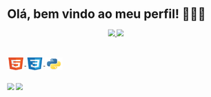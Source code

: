 <h1> Olá, bem vindo ao meu perfil! 🧑🏻‍💻 </h1>
<div align="center">
  <a href="https://github.com/Moreira-89">
  <img height="180em" src="https://github-readme-stats.vercel.app/api?username=Moreira-89&show_icons=true&theme=apprentice&include_all_commits=true&count_private=true"/>
  <img height="180em" src="https://github-readme-stats.vercel.app/api/top-langs/?username=Moreira-89&layout=compact&langs_count=7&theme=apprentice"/>
</div>
  
 ##
  
  </div>
<div style="display: inline_block"><br>
  <img align="center" alt="Moreira-HTML" height="30" width="40" src="https://raw.githubusercontent.com/devicons/devicon/master/icons/html5/html5-original.svg">
  <img align="center" alt="Moreira-CSS" height="30" width="40" src="https://raw.githubusercontent.com/devicons/devicon/master/icons/css3/css3-original.svg">
  <img align="center" alt="Moreira-Python" height="30" width="40" src="https://raw.githubusercontent.com/devicons/devicon/master/icons/python/python-original.svg">
  </div>
  
  ##
  
  <div> 
  <a href = "mailto:contatoparalucasmoreira@gmail.com"><img src="https://img.shields.io/badge/Gmail-D14836?style=for-the-badge&logo=gmail&logoColor=white" target="_blank"></a>
  <a href="www.linkedin.com/in/lucas-moreira-arbr" target="_blank"><img src="https://img.shields.io/badge/-LinkedIn-%230077B5?style=for-the-badge&logo=linkedin&logoColor=white" target="_blank"></a> 
  </div>
